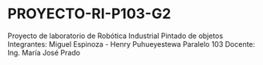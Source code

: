 # PROYECTO-RI-P103-G2
Proyecto de laboratorio de Robótica Industrial
Pintado de objetos
Integrantes: Miguel Espinoza - Henry Puhueyestewa
Paralelo 103
Docente: Ing. María José Prado
